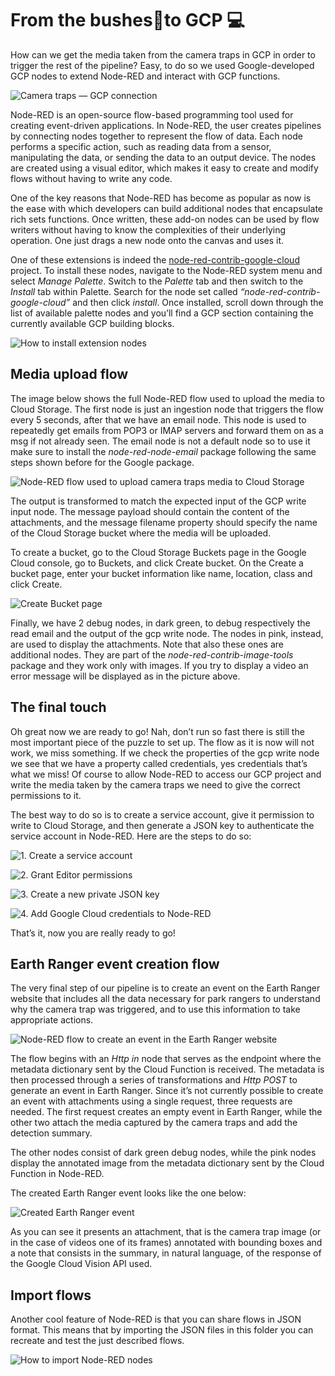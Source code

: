 # From the bushes🌿to GCP 💻

How can we get the media taken from the camera traps in GCP in order to trigger the rest of the pipeline? Easy, to do so we used Google-developed GCP nodes to extend Node-RED and interact with GCP functions.

![Camera traps — GCP connection](https://cdn-images-1.medium.com/max/6946/1*N0BvcOD9Ue-vOwfYcMvuSA.png)

Node-RED is an open-source flow-based programming tool used for creating event-driven applications. In Node-RED, the user creates pipelines by connecting nodes together to represent the flow of data. Each node performs a specific action, such as reading data from a sensor, manipulating the data, or sending the data to an output device. The nodes are created using a visual editor, which makes it easy to create and modify flows without having to write any code. 

One of the key reasons that Node-RED has become as popular as now is the ease with which developers can build additional nodes that encapsulate rich sets functions. Once written, these add-on nodes can be used by flow writers without having to know the complexities of their underlying operation. One just drags a new node onto the canvas and uses it. 

One of these extensions is indeed the [node-red-contrib-google-cloud](https://flows.nodered.org/node/node-red-contrib-google-cloud) project. To install these nodes, navigate to the Node-RED system menu and select *Manage Palette*. Switch to the *Palette* tab and then switch to the *Install* tab within Palette. Search for the node set called *“node-red-contrib-google-cloud”* and then click *install*. Once installed, scroll down through the list of available palette nodes and you’ll find a GCP section containing the currently available GCP building blocks.

![How to install extension nodes](https://cdn-images-1.medium.com/max/8648/1*h2d4Io8Ez5MbjxmegVC4Ag.png)

## Media upload flow

The image below shows the full Node-RED flow used to upload the media to Cloud Storage. The first node is just an ingestion node that triggers the flow every 5 seconds, after that we have an email node. This node is used to repeatedly get emails from POP3 or IMAP servers and forward them on as a msg if not already seen. The email node is not a default node so to use it make sure to install the *node-red-node-email* package following the same steps shown before for the Google package.

![Node-RED flow used to upload camera traps media to Cloud Storage](https://cdn-images-1.medium.com/max/2960/1*Hhodeqz7JUpVwErF9iXjfQ.png)

The output is transformed to match the expected input of the GCP write input node. The message payload should contain the content of the attachments, and the message filename property should specify the name of the Cloud Storage bucket where the media will be uploaded.

To create a bucket, go to the Cloud Storage Buckets page in the Google Cloud console, go to Buckets, and click Create bucket. On the Create a bucket page, enter your bucket information like name, location, class and click Create.

![Create Bucket page](https://cdn-images-1.medium.com/max/2000/1*QV9BzChSMLqzDNXqqUPnEA.png)

Finally, we have 2 debug nodes, in dark green, to debug respectively the read email and the output of the gcp write node. The nodes in pink, instead, are used to display the attachments. Note that also these ones are additional nodes. They are part of the *node-red-contrib-image-tools* package and they work only with images. If you try to display a video an error message will be displayed as in the picture above.

## The final touch

Oh great now we are ready to go! Nah, don’t run so fast there is still the most important piece of the puzzle to set up. The flow as it is now will not work, we miss something. If we check the properties of the gcp write node we see that we have a property called credentials, yes credentials that’s what we miss! Of course to allow Node-RED to access our GCP project and write the media taken by the camera traps we need to give the correct permissions to it. 

The best way to do so is to create a service account, give it permission to write to Cloud Storage, and then generate a JSON key to authenticate the service account in Node-RED. Here are the steps to do so:

![1. Create a service account](https://cdn-images-1.medium.com/max/2000/1*KJOQWfXIpRHo-1Exxs3RtQ.png)

![2. Grant Editor permissions](https://cdn-images-1.medium.com/max/2052/1*aiWOwWfIoNh8-Igq04zCNw.png)

![3. Create a new private  JSON key](https://cdn-images-1.medium.com/max/2494/1*rp0GkO8bWT3ZwkfFSWPcRw.png)

![4. Add Google Cloud credentials to Node-RED](https://cdn-images-1.medium.com/max/5176/1*Sn6jtng5Jb2MDKqhkY0qFw.png)

That’s it, now you are really ready to go! 

## Earth Ranger event creation flow

The very final step of our pipeline is to create an event on the Earth Ranger website that includes all the data necessary for park rangers to understand why the camera trap was triggered, and to use this information to take appropriate actions.

![Node-RED flow to create an event in the Earth Ranger website](https://cdn-images-1.medium.com/max/2872/1*PD83mLRhMfdLxaKoxB_gnw.png)

The flow begins with an *Http in* node that serves as the endpoint where the metadata dictionary sent by the Cloud Function is received. The metadata is then processed through a series of transformations and *Http POST* to generate an event in Earth Ranger. Since it’s not currently possible to create an event with attachments using a single request, three requests are needed. The first request creates an empty event in Earth Ranger, while the other two attach the media captured by the camera traps and add the detection summary.

The other nodes consist of dark green debug nodes, while the pink nodes display the annotated image from the metadata dictionary sent by the Cloud Function in Node-RED.

The created Earth Ranger event looks like the one below:

![Created Earth Ranger event](https://cdn-images-1.medium.com/max/2914/1*2f31YDMm-uq_4OT_sFHFYA.png)

As you can see it presents an attachment, that is the camera trap image (or in the case of videos one of its frames) annotated with bounding boxes and a note that consists in the summary, in natural language, of the response of the Google Cloud Vision API used.

## Import flows 

Another cool feature of Node-RED is that you can share flows in JSON format. This means that by importing the JSON files in this folder you can recreate and test the just described flows. 

![How to import Node-RED nodes](https://cdn-images-1.medium.com/max/7096/1*5T8EU3GpooTyRSWbHQED1g.png)
